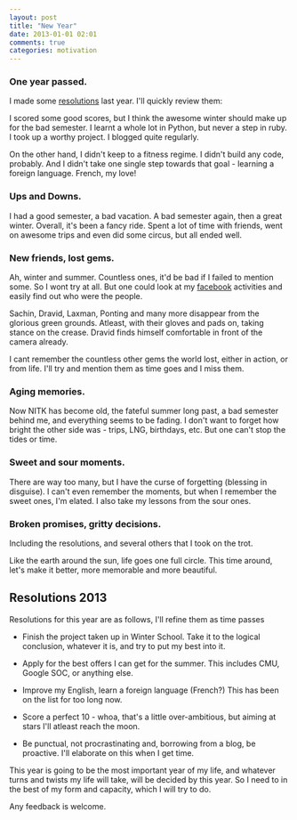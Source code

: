 ```yaml
---
layout: post
title: "New Year"
date: 2013-01-01 02:01
comments: true
categories: motivation
---
```

### One year passed.

I made some [resolutions][post] last year. I'll quickly review them:

I scored some good scores, but I think the awesome winter should make
up for the bad semester. I learnt a whole lot in Python, but never a step in ruby.
I took up a worthy project. I blogged quite regularly.

On the other hand, I didn't keep to a fitness regime. I didn't build any code, probably.
And I didn't take one single step towards that goal - learning a foreign language. French, my love!
<!-- more -->

### Ups and Downs.

I had a good semester, a bad vacation. A bad semester again, then a great winter. Overall, it's been
a fancy ride. Spent a lot of time with friends, went on awesome trips and even did some circus, but 
all ended well.

### New friends, lost gems.

Ah, winter and summer. Countless ones, it'd be bad if I failed to mention some. So I wont try at all. 
But one could look at my [facebook][facebook] activities and easily find out who were the people.

Sachin, Dravid, Laxman, Ponting and many more disappear from the glorious green grounds. Atleast, with 
their gloves and pads on, taking stance on the crease. Dravid finds himself comfortable in front of the 
camera already.

I cant remember the countless other gems the world lost, either in action, or from life. I'll try and mention
them as time goes and I miss them.


### Aging memories.

Now NITK has become old, the fateful summer long past, a bad semester behind me, and everything seems
to be fading. I don't want to forget how bright the other side was - trips, LNG, birthdays, etc. But one
can't stop the tides or time. 


### Sweet and sour moments.

There are way too many, but I have the curse of forgetting (blessing in disguise). I can't even remember
the moments, but when I remember the sweet ones, I'm elated. I also take my lessons from the sour ones.


### Broken promises, gritty decisions.

Including the resolutions, and several others that I took on the trot. 

Like the earth around the sun, life goes one full circle.
This time around, let's make it better, more memorable and more beautiful.

## Resolutions 2013

Resolutions for this year are as follows, I'll refine them as time passes

* Finish the project taken up in Winter School.
Take it to the logical conclusion, whatever it is, and try to put my best into it.

* Apply for the best offers I can get for the summer.
This includes CMU, Google SOC, or anything else.

* Improve my English, learn a foreign language (French?)
This has been on the list for too long now.

* Score a perfect 10 - whoa, that's a little over-ambitious, but aiming at stars I'll
atleast reach the moon.

* Be punctual, not procrastinating and, borrowing from a blog, be proactive. I'll 
elaborate on this when I get time. 

This year is going to be the most important year of my life, and whatever turns and twists my life
will take, will be decided by this year. So I need to in the best of my form and capacity, which I
will try to do.

Any feedback is welcome.

[post]: http://sid-rt.blogspot.in/2011_12_01_archive.html
[facebook]: https://facebook.com/siddhartha.thota

